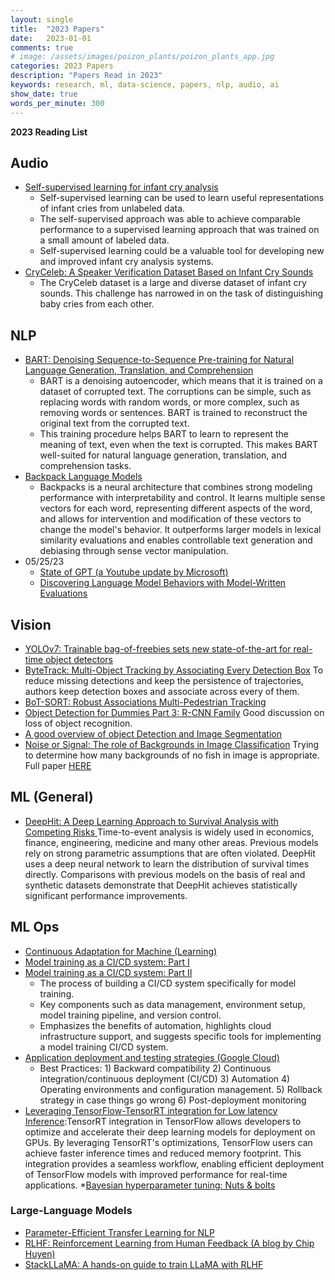 ```yaml
---
layout: single
title:  "2023 Papers"
date:   2023-01-01
comments: true
# image: /assets/images/poizon_plants/poizon_plants_app.jpg
categories: 2023 Papers 
description: "Papers Read in 2023"
keywords: research, ml, data-science, papers, nlp, audio, ai
show_date: true
words_per_minute: 300
---
```


**2023 Reading List**

## Audio
* [Self-supervised learning for infant cry analysis](https://arxiv.org/abs/2305.01578")
    * Self-supervised learning can be used to learn useful representations of infant cries from unlabeled data.
    * The self-supervised approach was able to achieve comparable performance to a supervised learning approach that was trained on a small amount of labeled data.
    * Self-supervised learning could be a valuable tool for developing new and improved infant cry analysis systems.
* [CryCeleb: A Speaker Verification Dataset Based on Infant Cry Sounds](https://arxiv.org/abs/2305.00969")
    * The CryCeleb dataset is a large and diverse dataset of infant cry sounds. This challenge has narrowed in on the task of distinguishing baby cries from each other.

## NLP
* [BART: Denoising Sequence-to-Sequence Pre-training for Natural Language Generation, Translation, and Comprehension](https://arxiv.org/abs/1910.13461)
    * BART is a denoising autoencoder, which means that it is trained on a dataset of corrupted text. The corruptions can be simple, such as replacing words with random words, or more complex, such as removing words or sentences. BART is trained to reconstruct the original text from the corrupted text.
    * This training procedure helps BART to learn to represent the meaning of text, even when the text is corrupted. This makes BART well-suited for natural language generation, translation, and comprehension tasks.
* [Backpack Language Models](https://arxiv.org/abs/2305.16765)
    * Backpacks is a neural architecture that combines strong modeling performance with interpretability and control. It learns multiple sense vectors for each word, representing different aspects of the word, and allows for intervention and modification of these vectors to change the model's behavior. It outperforms larger models in lexical similarity evaluations and enables controllable text generation and debiasing through sense vector manipulation.
* 05/25/23
    * [State of GPT (a Youtube update by Microsoft)](https://www.youtube.com/watch?v=bZQun8Y4L2A&t=518s&ab_channel=MicrosoftDeveloper)
    * [Discovering Language Model Behaviors with Model-Written Evaluations](https://arxiv.org/abs/2212.09251)

## Vision
* [YOLOv7: Trainable bag-of-freebies sets new state-of-the-art for real-time object detectors](https://arxiv.org/abs/2207.02696)
* [ByteTrack: Multi-Object Tracking by Associating Every Detection Box](https://arxiv.org/abs/2110.06864) To reduce missing detections and keep the persistence of trajectories, authors keep detection boxes and associate across every of them.
* [BoT-SORT: Robust Associations Multi-Pedestrian Tracking](https://arxiv.org/abs/2206.14651)
* [Object Detection for Dummies Part 3: R-CNN Family](https://lilianweng.github.io/posts/2017-12-31-object-recognition-part-3/) Good discussion on loss of object recognition.
* [A good overview of object Detection and Image Segmentation](https://www.oreilly.com/library/view/practical-machine-learning/9781098102357/ch04.html)
* [Noise or Signal: The role of Backgrounds in Image Classification](https://gradientscience.org/background/) Trying to determine how many backgrounds of no fish in image is appropriate. Full paper [HERE](https://arxiv.org/abs/2006.09994)

## ML (General)
* [DeepHit: A Deep Learning Approach to Survival Analysis with Competing Risks
](http://medianetlab.ee.ucla.edu/papers/AAAI_2018_DeepHit) Time-to-event analysis is widely used in economics, finance, engineering, medicine and many other areas. Previous models rely on strong parametric assumptions that are often violated. DeepHit uses a deep neural network to learn the distribution of survival times directly. Comparisons with previous models on the basis of real and synthetic datasets demonstrate that DeepHit achieves statistically significant performance improvements.

## ML Ops
* [Continuous Adaptation for Machine (Learning)](https://blog.tensorflow.org/2021/12/continuous-adaptation-for-machine.html)
* [Model training as a CI/CD system: Part I](https://cloud.google.com/blog/topics/developers-practitioners/model-training-cicd-system-part-i)
* [Model training as a CI/CD system: Part II](https://cloud.google.com/blog/topics/developers-practitioners/model-training-cicd-system-part-ii)
    * The process of building a CI/CD system specifically for model training.
    * Key components such as data management, environment setup, model training pipeline, and version control.
    * Emphasizes the benefits of automation, highlights cloud infrastructure support, and suggests specific tools for implementing a model training CI/CD system.
* [Application deployment and testing strategies (Google Cloud)](https://cloud.google.com/solutions/application-deployment-and-testing-strategies)
    * Best Practices: 1) Backward compatibility 2) Continuous integration/continuous deployment (CI/CD) 3) Automation 4) Operating environments and configuration management. 5) Rollback strategy in case things go wrong 6) Post-deployment monitoring
* [Leveraging TensorFlow-TensorRT integration for Low latency Inference](https://blog.tensorflow.org/2021/01/leveraging-tensorflow-tensorrt-integration.html):TensorRT integration in TensorFlow allows developers to optimize and accelerate their deep learning models for deployment on GPUs. By leveraging TensorRT's optimizations, TensorFlow users can achieve faster inference times and reduced memory footprint. This integration provides a seamless workflow, enabling efficient deployment of TensorFlow models with improved performance for real-time applications.
*[Bayesian hyperparameter tuning: Nuts & bolts](https://wandb.ai/site/articles/bayesian-hyperparameter-optimization-a-primer)
     
### Large-Language Models
* [Parameter-Efficient Transfer Learning for NLP](http://proceedings.mlr.press/v97/houlsby19a/houlsby19a.pdf)
* [RLHF: Reinforcement Learning from Human Feedback (A blog by Chip Huyen)](https://huyenchip.com/2023/05/02/rlhf.html)
* [StackLLaMA: A hands-on guide to train LLaMA with RLHF](https://huggingface.co/blog/stackllama)
